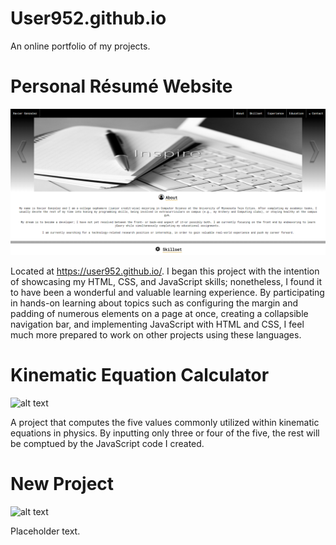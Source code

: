 # User952.github.io
An online portfolio of my projects.

# Personal Résumé Website
![alt text](README_Pictures/personal-resume-website.png)

Located at https://user952.github.io/. I began this project with the intention of showcasing my HTML, CSS, and JavaScript skills;
nonetheless, I found it to have been a wonderful and valuable learning experience. By participating in hands-on learning about topics such 
as configuring the margin and padding of numerous elements on a page at once, creating a collapsible navigation bar, and implementing 
JavaScript with HTML and CSS, I feel much more prepared to work on other projects using these languages.

# Kinematic Equation Calculator
![alt text](README_Pictures/kinematic-calculator.PNG)

A project that computes the five values commonly utilized within kinematic equations in physics. By inputting only three or four of the five, the rest will be comptued by the JavaScript code I created.

# New Project
![alt text](README_Pictures/placeholder)

Placeholder text.
